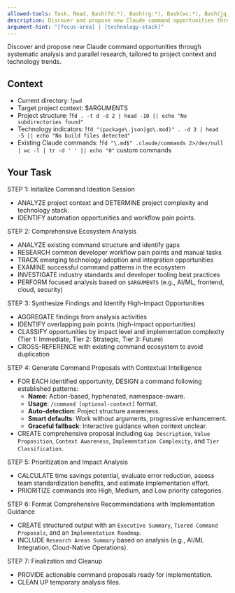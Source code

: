 ```yaml
---
allowed-tools: Task, Read, Bash(fd:*), Bash(rg:*), Bash(wc:*), Bash(jq:*), Bash(gdate:*), Bash(eza:*)
description: Discover and propose new Claude command opportunities through systematic analysis and parallel research.
argument-hint: "[focus-area] | [technology-stack]"
---
```


Discover and propose new Claude command opportunities through systematic analysis and parallel research, tailored to project context and technology trends.

## Context

- Current directory: !`pwd`
- Target project context: $ARGUMENTS
- Project structure: !`fd . -t d -d 2 | head -10 || echo "No subdirectories found"`
- Technology indicators: !`fd "(package\.json|go\.mod)" . -d 3 | head -5 || echo "No build files detected"`
- Existing Claude commands: !`fd "\.md$" .claude/commands 2>/dev/null | wc -l | tr -d ' ' || echo "0"` custom commands

## Your Task

STEP 1: Initialize Command Ideation Session

- ANALYZE project context and DETERMINE project complexity and technology stack.
- IDENTIFY automation opportunities and workflow pain points.

STEP 2: Comprehensive Ecosystem Analysis

- ANALYZE existing command structure and identify gaps
- RESEARCH common developer workflow pain points and manual tasks
- TRACK emerging technology adoption and integration opportunities
- EXAMINE successful command patterns in the ecosystem
- INVESTIGATE industry standards and developer tooling best practices
- PERFORM focused analysis based on `$ARGUMENTS` (e.g., AI/ML, frontend, cloud, security)

STEP 3: Synthesize Findings and Identify High-Impact Opportunities

- AGGREGATE findings from analysis activities
- IDENTIFY overlapping pain points (high-impact opportunities)
- CLASSIFY opportunities by impact level and implementation complexity (Tier 1: Immediate, Tier 2: Strategic, Tier 3: Future)
- CROSS-REFERENCE with existing command ecosystem to avoid duplication

STEP 4: Generate Command Proposals with Contextual Intelligence

- FOR EACH identified opportunity, DESIGN a command following established patterns:
  - **Name**: Action-based, hyphenated, namespace-aware.
  - **Usage**: `/command [optional-context]` format.
  - **Auto-detection**: Project structure awareness.
  - **Smart defaults**: Work without arguments, progressive enhancement.
  - **Graceful fallback**: Interactive guidance when context unclear.
- CREATE comprehensive proposal including `Gap Description`, `Value Proposition`, `Context Awareness`, `Implementation Complexity`, and `Tier Classification`.

STEP 5: Prioritization and Impact Analysis

- CALCULATE time savings potential, evaluate error reduction, assess team standardization benefits, and estimate implementation effort.
- PRIORITIZE commands into High, Medium, and Low priority categories.

STEP 6: Format Comprehensive Recommendations with Implementation Guidance

- CREATE structured output with an `Executive Summary`, `Tiered Command Proposals`, and an `Implementation Roadmap`.
- INCLUDE `Research Areas Summary` based on analysis (e.g., AI/ML Integration, Cloud-Native Operations).

STEP 7: Finalization and Cleanup

- PROVIDE actionable command proposals ready for implementation.
- CLEAN UP temporary analysis files.
